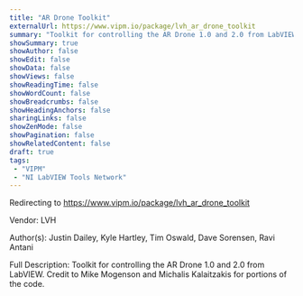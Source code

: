 ```yaml
---
title: "AR Drone Toolkit"
externalUrl: https://www.vipm.io/package/lvh_ar_drone_toolkit
summary: "Toolkit for controlling the AR Drone 1.0 and 2.0 from LabVIEW."
showSummary: true
showAuthor: false
showEdit: false
showData: false
showViews: false
showReadingTime: false
showWordCount: false
showBreadcrumbs: false
showHeadingAnchors: false
sharingLinks: false
showZenMode: false
showPagination: false
showRelatedContent: false
draft: true
tags:
 - "VIPM"
 - "NI LabVIEW Tools Network"
---
```


Redirecting to https://www.vipm.io/package/lvh_ar_drone_toolkit

Vendor: LVH

Author(s): Justin Dailey, Kyle Hartley, Tim Oswald, Dave Sorensen, Ravi Antani
 
Full Description:
Toolkit for controlling the AR Drone 1.0 and 2.0 from LabVIEW.  Credit to Mike Mogenson and Michalis Kalaitzakis for portions of the code.